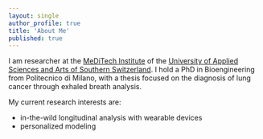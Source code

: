 ```yaml
---
layout: single
author_profile: true
title: 'About Me'
published: true
---
```


I am researcher at the
[MeDiTech Institute](https://www.supsi.ch/meditech) of
the [University of Applied Sciences and Arts of Southern Switzerland](https://www.supsi.ch).
I hold a PhD in Bioengineering from Politecnico di Milano, with a thesis focused on the
diagnosis of lung cancer through exhaled breath analysis.

My current research interests are:
* in-the-wild longitudinal analysis with wearable devices
* personalized modeling